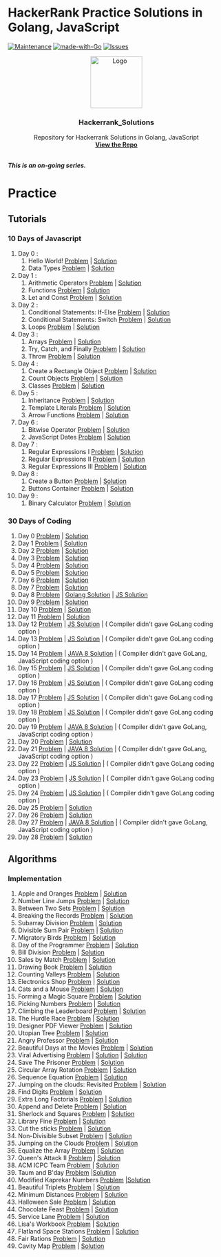 # HackerRank Practice Solutions in Golang, JavaScript
[![Maintenance][maintenance-shield]][maintenance-graph-url]
[![made-with-Go][made-with-go-shield]](https://golang.org/)
[![Issues][issues-shield]][issues-url]

<p align="center">
  <a href=" https://www.hackerrank.com/domains/tutorials/30-days-of-code">
    <img src="https://alternative.me/media/256/hackerrank-icon-3ruwgb2qxxh1gxg6-c.png" alt="Logo" width="120" height="120">
  </a>

<h3 align="center">Hackerrank_Solutions</h3>
  <p align="center">
    Repository for Hackerrank Solutions in Golang, JavaScript
    <br />
    <a href="https://github.com/mohit810/Hackerrank_Solutions"><strong>View the Repo</strong></a>
    <br />
    <br />
  </p>

***This is an on-going series.***

# Practice

## Tutorials

### 10 Days of Javascript

1. Day 0 :
   1. Hello World! [Problem](https://www.hackerrank.com/challenges/js10-hello-world/problem) | [Solution](https://github.com/mohit810/Hackerrank_Solutions/blob/master/tutorials/10-Days-of-Javascript/Day%200/day-0:hello-world.js)
   2. Data Types [Problem](https://www.hackerrank.com/challenges/js10-data-types/problem) | [Solution](https://github.com/mohit810/Hackerrank_Solutions/blob/master/tutorials/10-Days-of-Javascript/Day%200/day-0:data-types.js)
2. Day 1 :
    1. Arithmetic Operators [Problem](https://www.hackerrank.com/challenges/js10-arithmetic-operators/problem) | [Solution](https://github.com/mohit810/Hackerrank_Solutions/blob/master/tutorials/10-Days-of-Javascript/Day%201/day-1:arithmetic-operators.js)
    2. Functions [Problem](https://www.hackerrank.com/challenges/js10-function/problem) | [Solution](https://github.com/mohit810/Hackerrank_Solutions/blob/master/tutorials/10-Days-of-Javascript/Day%201/day-1:function.js)
    3. Let and Const [Problem](https://www.hackerrank.com/challenges/js10-let-and-const/problem) | [Solution](https://github.com/mohit810/Hackerrank_Solutions/blob/master/tutorials/10-Days-of-Javascript/Day%201/day-1:let-and-const.js)
3. Day 2 : 
   1. Conditional Statements: If-Else [Problem](https://www.hackerrank.com/challenges/js10-if-else/problem) | [Solution](https://github.com/mohit810/Hackerrank_Solutions/blob/master/tutorials/10-Days-of-Javascript/Day%202/day-2:if-else.js)
   2. Conditional Statements: Switch [Problem](https://www.hackerrank.com/challenges/js10-switch/problem) | [Solution](https://github.com/mohit810/Hackerrank_Solutions/blob/master/tutorials/10-Days-of-Javascript/Day%202/day-2:switch.js)
   3. Loops [Problem](https://www.hackerrank.com/challenges/js10-loops/problem) | [Solution](https://github.com/mohit810/Hackerrank_Solutions/blob/master/tutorials/10-Days-of-Javascript/Day%202/day-2:loop.js)
4. Day 3 :
   1. Arrays [Problem](https://www.hackerrank.com/challenges/js10-arrays/problem) | [Solution](https://github.com/mohit810/Hackerrank_Solutions/blob/master/tutorials/10-Days-of-Javascript/Day%203/day-3:arrays.js)
   2. Try, Catch, and Finally [Problem](https://www.hackerrank.com/challenges/js10-try-catch-and-finally/problem) | [Solution](https://github.com/mohit810/Hackerrank_Solutions/blob/master/tutorials/10-Days-of-Javascript/Day%203/day3:try-catch-and-finally.js)
   3. Throw [Problem](https://www.hackerrank.com/challenges/js10-throw/problem) | [Solution](https://github.com/mohit810/Hackerrank_Solutions/blob/master/tutorials/10-Days-of-Javascript/Day%203/day-3:throw.js)
5. Day 4 :
   1. Create a Rectangle Object [Problem](https://www.hackerrank.com/challenges/js10-objects/problem) | [Solution](https://github.com/mohit810/Hackerrank_Solutions/blob/master/tutorials/10-Days-of-Javascript/Day%204/day-4:rect-object.js)
   2. Count Objects [Problem](https://www.hackerrank.com/challenges/js10-count-objects/problem) | [Solution](https://github.com/mohit810/Hackerrank_Solutions/blob/master/tutorials/10-Days-of-Javascript/Day%204/day-4:count-objects.js)
   3. Classes [Problem](https://www.hackerrank.com/challenges/js10-class/problem) | [Solution](https://github.com/mohit810/Hackerrank_Solutions/blob/master/tutorials/10-Days-of-Javascript/Day%204/day-4:class.js)
6. Day 5 :
   1. Inheritance [Problem](https://www.hackerrank.com/challenges/js10-inheritance/problem) | [Solution](https://github.com/mohit810/Hackerrank_Solutions/blob/master/tutorials/10-Days-of-Javascript/Day%205/day-5:inheritance.js)
   2. Template Literals [Problem](https://www.hackerrank.com/challenges/js10-template-literals/problem) | [Solution](https://github.com/mohit810/Hackerrank_Solutions/blob/master/tutorials/10-Days-of-Javascript/Day%205/day-5:template-literals.js)
   3. Arrow Functions [Problem](https://www.hackerrank.com/challenges/js10-arrows/problem) | [Solution](https://github.com/mohit810/Hackerrank_Solutions/blob/master/tutorials/10-Days-of-Javascript/Day%205/day-5:arrow-func.js)
7. Day 6 :
   1. Bitwise Operator [Problem](https://www.hackerrank.com/challenges/js10-bitwise/problem) | [Solution](https://github.com/mohit810/Hackerrank_Solutions/blob/master/tutorials/10-Days-of-Javascript/Day%206/day-6:bitwise.js)
   2. JavaScript Dates [Problem](https://www.hackerrank.com/challenges/js10-date/problem) | [Solution](https://github.com/mohit810/Hackerrank_Solutions/blob/master/tutorials/10-Days-of-Javascript/Day%206/day-6:date.js)
8. Day 7 :
   1. Regular Expressions I [Problem](https://www.hackerrank.com/challenges/js10-regexp-1/problem) | [Solution](https://github.com/mohit810/Hackerrank_Solutions/blob/master/tutorials/10-Days-of-Javascript/Day%207/dau-7:regexp-1.js)
   2. Regular Expressions II [Problem](https://www.hackerrank.com/challenges/js10-regexp-2/problem) | [Solution](https://github.com/mohit810/Hackerrank_Solutions/blob/master/tutorials/10-Days-of-Javascript/Day%207/day-7:regexp-2.js)
   3. Regular Expressions III [Problem](https://www.hackerrank.com/challenges/js10-regexp-3/problem) | [Solution](https://github.com/mohit810/Hackerrank_Solutions/blob/master/tutorials/10-Days-of-Javascript/Day%207/day-7:regexp-3.js)
9. Day 8 :
   1. Create a Button [Problem](https://www.hackerrank.com/challenges/js10-create-a-button/problem) | [Solution](https://github.com/mohit810/Hackerrank_Solutions/blob/master/tutorials/10-Days-of-Javascript/Day%208/Create%20a%20Button)
   2. Buttons Container [Problem](https://www.hackerrank.com/challenges/js10-buttons-container/problem) | [Solution](https://github.com/mohit810/Hackerrank_Solutions/blob/master/tutorials/10-Days-of-Javascript/Day%208/Buttons%20Container)
10. Day 9 :
      1. Binary Calculator [Problem](https://www.hackerrank.com/challenges/js10-binary-calculator/problem) | [Solution](https://github.com/mohit810/Hackerrank_Solutions/blob/master/tutorials/10-Days-of-Javascript/Day%209/Binary%20Calculator)

### 30 Days of Coding

1. Day 0 [Problem](https://www.hackerrank.com/challenges/30-hello-world/problem) | [Solution](https://github.com/mohit810/Hackerrank_Solutions/blob/master/tutorials/30-Days-of-Coding/day-0.go)       
2. Day 1 [Problem](https://www.hackerrank.com/challenges/30-data-types/problem) | [Solution](https://github.com/mohit810/Hackerrank_Solutions/blob/master/tutorials/30-Days-of-Coding/day-1.go)    
3. Day 2 [Problem](https://www.hackerrank.com/challenges/30-operators/problem) | [Solution](https://github.com/mohit810/Hackerrank_Solutions/blob/master/tutorials/30-Days-of-Coding/day-2.go)
4. Day 3 [Problem](https://www.hackerrank.com/challenges/30-conditional-statements/problem) | [Solution](https://github.com/mohit810/Hackerrank_Solutions/blob/master/tutorials/30-Days-of-Coding/day-3.go)
5. Day 4 [Problem](https://www.hackerrank.com/challenges/30-class-vs-instance/problem) | [Solution](https://github.com/mohit810/Hackerrank_Solutions/blob/master/tutorials/30-Days-of-Coding/day-4.go)
6. Day 5 [Problem](https://www.hackerrank.com/challenges/30-loops/problem) | [Solution](https://github.com/mohit810/Hackerrank_Solutions/blob/master/tutorials/30-Days-of-Coding/day-5.go)
7. Day 6 [Problem](https://www.hackerrank.com/challenges/30-review-loop/problem) | [Solution](https://github.com/mohit810/Hackerrank_Solutions/blob/master/tutorials/30-Days-of-Coding/day-6.go)
8. Day 7 [Problem](https://www.hackerrank.com/challenges/30-arrays/problem) | [Solution](https://github.com/mohit810/Hackerrank_Solutions/blob/master/tutorials/30-Days-of-Coding/day-7.go)
9. Day 8 [Problem](https://www.hackerrank.com/challenges/30-dictionaries-and-maps/problem) | [Golang Solution](https://github.com/mohit810/Hackerrank_Solutions/blob/master/tutorials/30-Days-of-Coding/day-8.go) | [JS Solution](https://github.com/mohit810/Hackerrank_Solutions/blob/master/practice/30-Days-of-Coding/day-8.js)
10. Day 9 [Problem](https://www.hackerrank.com/challenges/30-recursion/problem) | [Solution](https://github.com/mohit810/Hackerrank_Solutions/blob/master/tutorials/30-Days-of-Coding/day-9.go)
11. Day 10 [Problem](https://www.hackerrank.com/challenges/30-binary-numbers/problem) | [Solution](https://github.com/mohit810/Hackerrank_Solutions/blob/master/tutorials/30-Days-of-Coding/day-10.go)
12. Day 11 [Problem](https://www.hackerrank.com/challenges/30-2d-arrays/problem) | [Solution](https://github.com/mohit810/Hackerrank_Solutions/blob/master/tutorials/30-Days-of-Coding/day-11.go)
13. Day 12 [Problem](https://www.hackerrank.com/challenges/30-inheritance/problem) | [JS Solution](https://github.com/mohit810/Hackerrank_Solutions/blob/master/tutorials/30-Days-of-Coding/day-12.js) | ( Compiler didn't gave GoLang coding option )
14. Day 13 [Problem](https://www.hackerrank.com/challenges/30-abstract-classes/problem) | [JS Solution](https://github.com/mohit810/Hackerrank_Solutions/blob/master/tutorials/30-Days-of-Coding/day-13.js) | ( Compiler didn't gave GoLang coding option )
15. Day 14 [Problem](https://www.hackerrank.com/challenges/30-scope/problem) | [JAVA 8 Solution](https://github.com/mohit810/Hackerrank_Solutions/blob/master/tutorials/30-Days-of-Coding/day-14.java) | ( Compiler didn't gave GoLang, JavaScript coding option )
16. Day 15 [Problem](https://www.hackerrank.com/challenges/30-linked-list/problem) | [JS Solution](https://github.com/mohit810/Hackerrank_Solutions/blob/master/tutorials/30-Days-of-Coding/day-15.js) | ( Compiler didn't gave GoLang coding option )
17. Day 16 [Problem](https://www.hackerrank.com/challenges/30-exceptions-string-to-integer/problem) | [JS Solution](https://github.com/mohit810/Hackerrank_Solutions/blob/master/tutorials/30-Days-of-Coding/day-16.js) | ( Compiler didn't gave GoLang coding option )
18. Day 17 [Problem](https://www.hackerrank.com/challenges/30-more-exceptions/problem) | [JS Solution](https://github.com/mohit810/Hackerrank_Solutions/blob/master/tutorials/30-Days-of-Coding/day-17.js) | ( Compiler didn't gave GoLang coding option )
19. Day 18 [Problem](https://www.hackerrank.com/challenges/30-queues-stacks/problem) | [JS Solution](https://github.com/mohit810/Hackerrank_Solutions/blob/master/tutorials/30-Days-of-Coding/day-18.js) | ( Compiler didn't gave GoLang coding option )
20. Day 19 [Problem](https://www.hackerrank.com/challenges/30-interfaces/problem) | [JAVA 8 Solution](https://github.com/mohit810/Hackerrank_Solutions/blob/master/tutorials/30-Days-of-Coding/day-19.java) | ( Compiler didn't gave GoLang, JavaScript coding option )
21. Day 20 [Problem](https://www.hackerrank.com/challenges/30-sorting/problem) | [Solution](https://github.com/mohit810/Hackerrank_Solutions/blob/master/tutorials/30-Days-of-Coding/day-20.go)
22. Day 21 [Problem](https://www.hackerrank.com/challenges/30-generics/problem) | [JAVA 8 Solution](https://github.com/mohit810/Hackerrank_Solutions/blob/master/tutorials/30-Days-of-Coding/day-21.java) | ( Compiler didn't gave GoLang, JavaScript coding option )
23. Day 22 [Problem](https://www.hackerrank.com/challenges/30-binary-search-trees/problem) | [JS Solution](https://github.com/mohit810/Hackerrank_Solutions/blob/master/tutorials/30-Days-of-Coding/day-22.js) | ( Compiler didn't gave GoLang coding option )
24. Day 23 [Problem](https://www.hackerrank.com/challenges/30-binary-trees/problem) | [JS Solution](https://github.com/mohit810/Hackerrank_Solutions/blob/master/tutorials/30-Days-of-Coding/day-23.js) | ( Compiler didn't gave GoLang coding option )
25. Day 24 [Problem](https://www.hackerrank.com/challenges/30-linked-list-deletion/problem) | [JS Solution](https://github.com/mohit810/Hackerrank_Solutions/blob/master/tutorials/30-Days-of-Coding/day-24.js) | ( Compiler didn't gave GoLang coding option )
26. Day 25 [Problem](https://www.hackerrank.com/challenges/30-running-time-and-complexity/problem) | [Solution](https://github.com/mohit810/Hackerrank_Solutions/blob/master/tutorials/30-Days-of-Coding/day-25.go)
27. Day 26 [Problem](https://www.hackerrank.com/challenges/30-nested-logic/problem) | [Solution](https://github.com/mohit810/Hackerrank_Solutions/blob/master/tutorials/30-Days-of-Coding/day-26.go)
28. Day 27 [Problem](https://www.hackerrank.com/challenges/30-testing/problem) | [JAVA 8 Solution](https://github.com/mohit810/Hackerrank_Solutions/blob/master/tutorials/30-Days-of-Coding/day-27.java) | ( Compiler didn't gave GoLang, JavaScript coding option )
29. Day 28 [Problem](https://www.hackerrank.com/challenges/30-regex-patterns/problem) | [Solution](https://github.com/mohit810/Hackerrank_Solutions/blob/master/tutorials/30-Days-of-Coding/day-28.go)


## Algorithms

### Implementation

1. Apple and Oranges [Problem](https://www.hackerrank.com/challenges/apple-and-orange/problem) | [Solution](https://github.com/mohit810/Hackerrank_Solutions/blob/master/practice/algorithms/implementation/apple-and-orange.go)
2. Number Line Jumps [Problem](https://www.hackerrank.com/challenges/kangaroo/problem) | [Solution](https://github.com/mohit810/Hackerrank_Solutions/blob/master/practice/algorithms/implementation/number-line-jumps.go)
3. Between Two Sets [Problem](https://www.hackerrank.com/challenges/between-two-sets/problem) | [Solution](https://github.com/mohit810/Hackerrank_Solutions/blob/master/practice/algorithms/implementation/between-two-sets.go)
4. Breaking the Records [Problem](https://www.hackerrank.com/challenges/breaking-best-and-worst-records/problem) | [Solution](https://github.com/mohit810/Hackerrank_Solutions/blob/master/practice/algorithms/implementation/breaking-the-records.go)
5. Subarray Division [Problem](https://www.hackerrank.com/challenges/the-birthday-bar/problem) | [Solution](https://github.com/mohit810/Hackerrank_Solutions/blob/master/practice/algorithms/implementation/subarray-division.go)
6. Divisible Sum Pair [Problem](https://www.hackerrank.com/challenges/divisible-sum-pairs/problem) | [Solution](https://github.com/mohit810/Hackerrank_Solutions/blob/master/practice/algorithms/implementation/divisible-sum-pairs.go)
7. Migratory Birds [Problem](https://www.hackerrank.com/challenges/migratory-birds/problem) | [Solution](https://github.com/mohit810/Hackerrank_Solutions/blob/master/practice/algorithms/implementation/migratory-birds.go)
8. Day of the Programmer [Problem](https://www.hackerrank.com/challenges/day-of-the-programmer/problem) | [Solution](https://github.com/mohit810/Hackerrank_Solutions/blob/master/practice/algorithms/implementation/day-of-the-programmer.go)
9. Bill Division [Problem](https://www.hackerrank.com/challenges/bon-appetit/problem) | [Solution](https://github.com/mohit810/Hackerrank_Solutions/blob/master/practice/algorithms/implementation/bill-division.go)
10. Sales by Match [Problem](https://www.hackerrank.com/challenges/sock-merchant/problem) | [Solution](https://github.com/mohit810/Hackerrank_Solutions/blob/master/practice/algorithms/implementation/sales-by-match.go)
11. Drawing Book [Problem](https://www.hackerrank.com/challenges/drawing-book/problem) | [Solution](https://github.com/mohit810/Hackerrank_Solutions/blob/master/practice/algorithms/implementation/drawing-book.go)
12. Counting Valleys [Problem](https://www.hackerrank.com/challenges/counting-valleys/problem) | [Solution](https://github.com/mohit810/Hackerrank_Solutions/blob/master/practice/algorithms/implementation/counting-valleys.go)
13. Electronics Shop [Problem](https://www.hackerrank.com/challenges/electronics-shop/problem) | [Solution](https://github.com/mohit810/Hackerrank_Solutions/blob/master/practice/algorithms/implementation/electronics-shop.go)
14. Cats and a Mouse [Problem](https://www.hackerrank.com/challenges/cats-and-a-mouse/problem) | [Solution](https://github.com/mohit810/Hackerrank_Solutions/blob/master/practice/algorithms/implementation/cats-and-mouse.go)
15. Forming a Magic Square [Problem](https://www.hackerrank.com/challenges/magic-square-forming/problem) | [Solution](https://github.com/mohit810/Hackerrank_Solutions/blob/master/practice/algorithms/implementation/forming-a-magic-square.go)
16. Picking Numbers [Problem](https://www.hackerrank.com/challenges/picking-numbers/problem) | [Solution](https://github.com/mohit810/Hackerrank_Solutions/blob/master/practice/algorithms/implementation/picking-numbers.go)
17. Climbing the Leaderboard [Problem](https://www.hackerrank.com/challenges/climbing-the-leaderboard/problem) | [Solution](https://github.com/mohit810/Hackerrank_Solutions/blob/master/practice/algorithms/implementation/climbing-the-leaderboard.go)
18. The Hurdle Race [Problem](https://www.hackerrank.com/challenges/the-hurdle-race/problem) | [Solution](https://github.com/mohit810/Hackerrank_Solutions/blob/master/practice/algorithms/implementation/the-hurdle-race.go)
19. Designer PDF Viewer [Problem](https://www.hackerrank.com/challenges/designer-pdf-viewer/problem) | [Solution](https://github.com/mohit810/Hackerrank_Solutions/blob/master/practice/algorithms/implementation/designer-pdf-viewer.go)
20. Utopian Tree [Problem](https://www.hackerrank.com/challenges/utopian-tree/problem) | [Solution](https://github.com/mohit810/Hackerrank_Solutions/blob/master/practice/algorithms/implementation/utopian-tree.go)
21. Angry Professor [Problem](https://www.hackerrank.com/challenges/angry-professor/problem) | [Solution](https://github.com/mohit810/Hackerrank_Solutions/blob/master/practice/algorithms/implementation/angry-professor.go)
22. Beautiful Days at the Movies [Problem](https://www.hackerrank.com/challenges/beautiful-days-at-the-movies/problem) | [Solution](https://github.com/mohit810/Hackerrank_Solutions/blob/master/practice/algorithms/implementation/beautiful-days-at-the-movies.go)
23. Viral Advertising [Problem](https://www.hackerrank.com/challenges/strange-advertising/problem) | [Solution](https://www.hackerrank.com/challenges/beautiful-days-at-the-movies/problem) | [Solution](https://github.com/mohit810/Hackerrank_Solutions/blob/master/practice/algorithms/implementation/viral-advertising.go)
24. Save The Prisoner [Problem](https://www.hackerrank.com/challenges/save-the-prisoner/problem) | [Solution](https://github.com/mohit810/Hackerrank_Solutions/blob/master/practice/algorithms/implementation/save-the-prisoner.go)
25. Circular Array Rotation [Problem](https://www.hackerrank.com/challenges/circular-array-rotation/problem) | [Solution](https://github.com/mohit810/Hackerrank_Solutions/blob/master/practice/algorithms/implementation/circular-array-rotation.go)
26. Sequence Equation [Problem](https://www.hackerrank.com/challenges/permutation-equation/problem) | [Solution](https://github.com/mohit810/Hackerrank_Solutions/blob/master/practice/algorithms/implementation/permutation-equation.go)
27. Jumping on the clouds: Revisited [Problem](https://www.hackerrank.com/challenges/jumping-on-the-clouds-revisited/problem) | [Solution](https://github.com/mohit810/Hackerrank_Solutions/blob/master/practice/algorithms/implementation/jumping-on-the-clouds-revisited.go)
28. Find Digits [Problem](https://www.hackerrank.com/challenges/find-digits/problem) | [Solution](https://github.com/mohit810/Hackerrank_Solutions/blob/master/practice/algorithms/implementation/find-digits.go)
29. Extra Long Factorials [Problem](https://www.hackerrank.com/challenges/extra-long-factorials/problem) | [Solution](https://github.com/mohit810/Hackerrank_Solutions/blob/master/practice/algorithms/implementation/extra-long-factorials.go)
30. Append and Delete [Problem](https://www.hackerrank.com/challenges/append-and-delete/problem) | [Solution](https://github.com/mohit810/Hackerrank_Solutions/blob/master/practice/algorithms/implementation/append-and-delete.go)
31. Sherlock and Squares [Problem](https://www.hackerrank.com/challenges/sherlock-and-squares/problem) | [Solution](https://github.com/mohit810/Hackerrank_Solutions/blob/master/practice/algorithms/implementation/sherlock-and-squares.go)
32. Library Fine [Problem](https://www.hackerrank.com/challenges/library-fine/problem) | [Solution](https://github.com/mohit810/Hackerrank_Solutions/blob/master/practice/algorithms/implementation/library-fine.go)
33. Cut the sticks [Problem](https://www.hackerrank.com/challenges/cut-the-sticks/problem) | [Solution](https://github.com/mohit810/Hackerrank_Solutions/blob/master/practice/algorithms/implementation/cut-the-sticks.go)
34. Non-Divisible Subset [Problem](https://www.hackerrank.com/challenges/non-divisible-subset/problem) | [Solution](https://github.com/mohit810/Hackerrank_Solutions/blob/master/practice/algorithms/implementation/non-divisible-subset.go)
35. Jumping on the Clouds [Problem](https://www.hackerrank.com/challenges/jumping-on-the-clouds/problem) | [Solution](https://github.com/mohit810/Hackerrank_Solutions/blob/master/practice/algorithms/implementation/jumping-on-the-clouds.go)
36. Equalize the Array [Problem](https://www.hackerrank.com/challenges/equality-in-a-array/problem) | [Solution](https://github.com/mohit810/Hackerrank_Solutions/blob/master/practice/algorithms/implementation/equality-in-a-array.go)
37. Queen's Attack II [Problem](https://www.hackerrank.com/challenges/queens-attack-2/problem) | [Solution](https://github.com/mohit810/Hackerrank_Solutions/blob/master/practice/algorithms/implementation/queens-attack-2.go)
38. ACM ICPC Team [Problem](https://www.hackerrank.com/challenges/acm-icpc-team/problem) | [Solution](https://github.com/mohit810/Hackerrank_Solutions/blob/master/practice/algorithms/implementation/acm-icpc-team.go)
39. Taum and B'day [Problem](https://www.hackerrank.com/challenges/taum-and-bday/problem) |[Solution](https://github.com/mohit810/Hackerrank_Solutions/blob/master/practice/algorithms/implementation/taum-and-bday.go)
40. Modified Kaprekar Numbers [Problem](https://www.hackerrank.com/challenges/kaprekar-numbers/problem) |[Solution](https://github.com/mohit810/Hackerrank_Solutions/blob/master/practice/algorithms/implementation/kaprekar-numbers.go)
41. Beautiful Triplets [Problem](https://www.hackerrank.com/challenges/beautiful-triplets/problem) | [Solution](https://github.com/mohit810/Hackerrank_Solutions/blob/master/practice/algorithms/implementation/beautiful-triplets.go)
42. Minimum Distances [Problem](https://www.hackerrank.com/challenges/minimum-distances/problem) | [Solution](https://github.com/mohit810/Hackerrank_Solutions/blob/master/practice/algorithms/implementation/minimum-distances.go)
43. Halloween Sale [Problem](https://www.hackerrank.com/challenges/halloween-sale/problem) | [Solution](https://github.com/mohit810/Hackerrank_Solutions/blob/master/practice/algorithms/implementation/halloween-sale.go)
44. Chocolate Feast [Problem](https://www.hackerrank.com/challenges/chocolate-feast/problem) | [Solution](https://github.com/mohit810/Hackerrank_Solutions/blob/master/practice/algorithms/implementation/chocolate-feast.go)
45. Service Lane [Problem](https://www.hackerrank.com/challenges/service-lane/problem) | [Solution](https://github.com/mohit810/Hackerrank_Solutions/blob/master/practice/algorithms/implementation/service-lane.go)
46. Lisa's Workbook [Problem](https://www.hackerrank.com/challenges/lisa-workbook/problem) | [Solution](https://github.com/mohit810/Hackerrank_Solutions/blob/master/practice/algorithms/implementation/lisa-workbook.go)
47. Flatland Space Stations [Problem](https://www.hackerrank.com/challenges/flatland-space-stations/problem) | [Solution](https://github.com/mohit810/Hackerrank_Solutions/blob/master/practice/algorithms/implementation/flatland-space-stations.go)
48. Fair Rations [Problem](https://www.hackerrank.com/challenges/fair-rations/problem) | [Solution](https://github.com/mohit810/Hackerrank_Solutions/blob/master/practice/algorithms/implementation/fair-rations.go)
49. Cavity Map [Problem](https://www.hackerrank.com/challenges/cavity-map/problem) | [Solution](https://github.com/mohit810/Hackerrank_Solutions/blob/master/practice/algorithms/implementation/cavity-map.go)


[maintenance-shield]: https://img.shields.io/badge/Maintained%3F-yes-green.svg
[made-with-go-shield]: https://img.shields.io/badge/Made%20with-Go-blue.svg
[issues-shield]: https://img.shields.io/github/issues/mohit810/hackerrank-golang-solutions
[issues-url]: https://github.com/mohit810/Hackerrank_Solutions/issues
[maintenance-graph-url]: https://github.com/mohit810/Hackerrank_Solutions/graphs/commit-activity